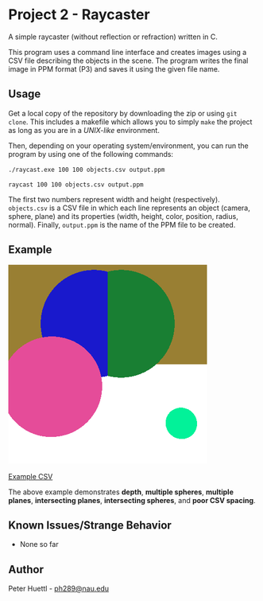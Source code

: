 # Project 2 - Raycaster
A simple raycaster (without reflection or refraction) written in C.

This program uses a command line interface and creates images using a CSV file describing the objects in the scene. The program writes the final image in PPM format (P3) and saves it using the given file name.

## Usage
Get a local copy of the repository by downloading the zip or using `git clone`. This includes a makefile which allows you to simply `make` the project as long as you are in a *UNIX-like* environment.

Then, depending on your operating system/environment, you can run the program by using one of the following commands:

```
./raycast.exe 100 100 objects.csv output.ppm
```
```
raycast 100 100 objects.csv output.ppm
```

The first two numbers represent width and height (respectively). `objects.csv` is a CSV file in which each line represents an object (camera, sphere, plane) and its properties (width, height, color, position, radius, normal). Finally, `output.ppm` is the name of the PPM file to be created.

## Example
![Example Raycast Image](examples/example.png)

[Example CSV](examples/example.csv)

The above example demonstrates **depth**, **multiple spheres**, **multiple planes**, **intersecting planes**, **intersecting spheres**, and **poor CSV spacing**. 

## Known Issues/Strange Behavior
* None so far

## Author
Peter Huettl - [ph289@nau.edu](mailto:ph289@nau.edu)
